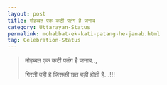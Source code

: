 ```yaml
---
layout: post
title: मोहब्बत एक कटी पतंग है जनाब
category: Uttarayan-Status
permalink: mohabbat-ek-kati-patang-he-janab.html
tag: Celebration-Status
---
```

> मोहब्बत एक कटी पतंग है जनाब..,
> 
> गिरती वही है जिसकी छत बड़ी होती है…!!!